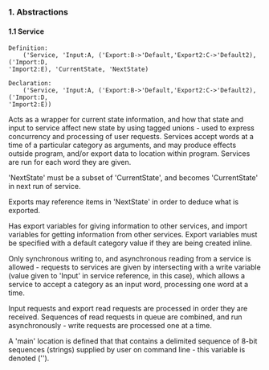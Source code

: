 ### 1. Abstractions
#### 1.1 Service
    Definition:
        ('Service, 'Input:A, ('Export:B->'Default,'Export2:C->'Default2), ('Import:D,
    'Import2:E), 'CurrentState, 'NextState)

    Declaration:
        ('Service, 'Input:A, ('Export:B->'Default,'Export2:C->'Default2), ('Import:D,
    'Import2:E))

Acts as a wrapper for current state information, and how that state and input to service affect new state by using tagged unions - used to express concurrency and processing of user requests. Services accept words at a time of a particular category as arguments, and may produce effects outside program, and/or export data to location within program. Services are run for each word they are given.

'NextState' must be a subset of 'CurrentState', and becomes 'CurrentState' in next
run of service.

Exports may reference items in 'NextState' in order to deduce what is exported.

Has export variables for giving information to other services, and import variables for getting information from other services. Export variables must be specified with a default category value if they are being created inline.

Only synchronous writing to, and asynchronous reading from a service is allowed - requests to services are given by intersecting with a write variable (value given to 'Input' in service reference, in this case), which allows a service to accept a category as an input word, processing one word at a time.

Input requests and export read requests are processed in order they are received. Sequences of read requests in queue are combined, and run asynchronously - write requests are processed one at a time.

A 'main' location is defined that that contains a delimited sequence of 8-bit sequences (strings) supplied by user on command line - this variable is denoted ('').